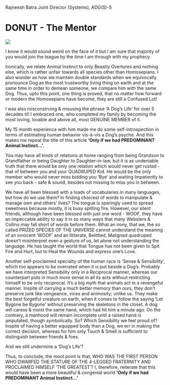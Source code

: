 Rajneesh Batra
Joint Director (Systems), ADG(S)-5

DONUT - The Mentor
==============================================

![](https://i.ibb.co/V9jSWHk/pet.jpg)

I know it would sound weird on the face of it but I am sure that majority of you would join the league by the time I am through with my prophecy.

Ironically, we relate Animal Instinct to only Beastly Overtures and nothing else, which is rather unfair towards all species other than Homosepians. I also wonder as how we maintain double standards when we equivocally pronounce Dog as the most trustworthy living thing on earth and at the same time in order to demean someone, we compare him with the same Dog. Thus, upto this point, one thing is proved, that no matter how forward or modern the Homosepians have become, they are still a Confused Lot!

I was also misconstruing & misusing the phrase ‘A Dog’s Life’ for over 5 decades till I embraced one, who completed my family by becoming the most loving, lovable and above all, most GENUINE MEMBER of it. 

My 15 month experience with him made me do some self-introspection in terms of estimating human behavior vis-à-vis a Dog’s psyche. And this makes me repeat the title of this article **‘Only if we had PREDOMINANT Animal Instinct...’**.

You may have all kinds of relations at home ranging from being Grandson to Grandfather or being Daughter to Daughter-in-law, but it is as undeniable truth that there would be only one relation which would never get rusted - that of between you and your QUADRUPED Kid. He would be the only member who would never miss bidding you ‘Bye’ and waiting Impatiently to see you back - safe & sound, besides not missing to miss you in between.

We have all been blessed with a loads of vocabularies in many languages, but how do we use them? In finding choicest of words to manipulate & manage own and others’ lives? The tongue is sparingly used to spread sweetness because mostly, it is busy spitting fire. However, our silent friends, although have been blessed with just one word - WOOF, they have an impeccable ability to say it in so many ways that many Websters & Collins may fall short of words before them. What an irony, that we, the so called PRIZED SPECIES OF THE UNIVERSE cannot understand the meaning of an innocent ‘WOOF’ and an Illiterate, Belittled, Maligned quadruped doesn’t misinterpret even a gesture of us, let alone not understanding the language. He has taught the world that Tongue has not been given to Spit Fire and Hurt, but to Heal the Wounds and express one’s Love.

Another self-proclaimed specialty of the human race is ‘Sense & Sensibility’, which too appears to be overrated when it is put beside a Dog’s. Probably we have interpreted Sensibility only in a Reciprocal manner, whereas our counterpart puts in much more sense in all its acts without restricting himself to be only reciprocal. It’s a big myth that animals act in a revengeful manner. Inspite of carrying a much better memory than ours, they don’t preserve junk like vengeance, vices and animosity; unlike us. They make the best forgetful creature on earth, when it comes to follow the saying ‘Let Bygone be Bygone’ without preserving the skeletons in the closet. A dog will caress & moist the same hand, which had hit him a minute ago. On the contrary, a manhood will remain incomplete until a raised hand is amputated, though symbolically. So? Which Sensibility we feel proud of? Inspite of having a better equipped body than a Dog, we err in making the correct decision, whereas for him only Touch & Smell is sufficient to distinguish between friends & foes.

And we still undermine a ‘Dog’s Life’?

Thus, to conclude, the moot point is that; WHO WAS THE FIRST PERSON WHO DWARFED THE STATURE OF THE 4-LEGGED FRATERNITY AND PROCLAIMED HIMSELF ‘THE GREATEST’? I, therefore, reiterate that this would have been a more beautiful & congenial world **‘Only if we had PREDOMINANT Animal Instinct...’**
